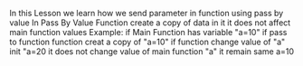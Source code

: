 In this Lesson we learn how we send parameter in function using pass by value 
In Pass By Value  Function create a copy of data in it it does not affect main function values
Example:
if Main Function has variable "a=10"
if pass to function 
function creat a copy of "a=10"
if function change value of "a" init "a=20
it does not change value of main function "a" it remain same a=10 
